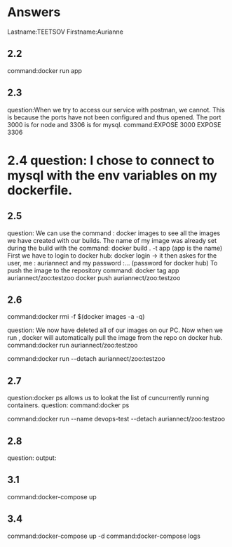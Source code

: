 # Answers

Lastname:TEETSOV
Firstname:Aurianne

## 2.2
command:docker run app

## 2.3
question:When we try to access our service with postman, we cannot. This is because the ports have not been configured and thus opened.
The port 3000 is for node and 3306 is for mysql.
command:EXPOSE 3000
EXPOSE 3306

# 2.4 question: I chose to connect to mysql with the env variables on my dockerfile.

## 2.5
question: We can use the command : docker images   to see all the images we have created with our builds.
The name of my image was already set during the build with the command: docker build . -t app    (app is the name)
First we have to login to docker hub:
docker login  -> it then askes for the user, me : auriannect and my password :... (password for docker hub)
To push the image to the repository
command: docker tag app auriannect/zoo:testzoo
docker push auriannect/zoo:testzoo

## 2.6
command:docker rmi -f $(docker images -a -q)

question: We now have deleted all of our images on our PC.
Now when we run , docker will automatically pull the image from the repo on docker hub. 
command:docker run auriannect/zoo:testzoo

command:docker run --detach auriannect/zoo:testzoo

## 2.7
question:docker ps allows us to lookat the list of cuncurrently running containers.
question:
command:docker ps

command:docker run --name devops-test --detach auriannect/zoo:testzoo

## 2.8
question:
output:

## 3.1
command:docker-compose up

## 3.4
command:docker-compose up -d
command:docker-compose logs